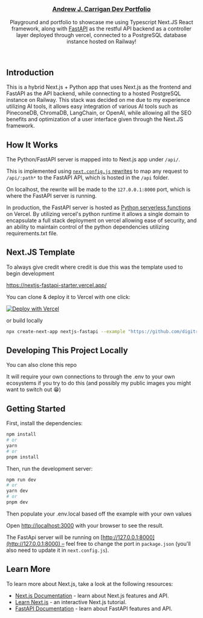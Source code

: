 <p align="center">
  <a href="https://carrigan.dev">
    <h3 align="center">Andrew J. Carrigan Dev Portfolio</h3>
  </a>
</p>

<p align="center">Playground and portfolio to showcase me using Typescript Next.JS React framework, along with <a href="https://fastapi.tiangolo.com/">FastAPI</a> as the restful API backend as a controller layer deployed through vercel, connected to a PostgreSQL database instance hosted on Railway!</p>

<br/>

## Introduction

This is a hybrid Next.js + Python app that uses Next.js as the frontend and FastAPI as the API backend, while connecting to a hosted PostgreSQL instance on Railway. This stack was decided on me due to my experience utilizing AI tools, it allows easy integration of various AI tools such as PineconeDB, ChromaDB, LangChain, or OpenAI, while allowing all the SEO benefits and optimization of a user interface given through the Next.JS framework.

## How It Works

The Python/FastAPI server is mapped into to Next.js app under `/api/`.

This is implemented using [`next.config.js` rewrites](https://github.com/digitros/nextjs-fastapi/blob/main/next.config.js) to map any request to `/api/:path*` to the FastAPI API, which is hosted in the `/api` folder.

On localhost, the rewrite will be made to the `127.0.0.1:8000` port, which is where the FastAPI server is running.

In production, the FastAPI server is hosted as [Python serverless functions](https://vercel.com/docs/concepts/functions/serverless-functions/runtimes/python) on Vercel. By utilizing vercel's python runtime it allows a single domain to encapsulate a full stack deployment on vercel allowing ease of security, and an ability to maintain control of the python dependencies utilizing requirements.txt file.

## Next.JS Template

To always give  credit where credit is due this was the template used to begin development

https://nextjs-fastapi-starter.vercel.app/

You can clone & deploy it to Vercel with one click:

[![Deploy with Vercel](https://vercel.com/button)](https://vercel.com/new/clone?repository-url=https%3A%2F%2Fgithub.com%2Fdigitros%2Fnextjs-fastapi%2Ftree%2Fmain)

or build locally

```bash
npx create-next-app nextjs-fastapi --example "https://github.com/digitros/nextjs-fastapi"
```

## Developing This Project Locally

You can also clone this repo

It will require your own connections to through the .env to your own ecosystems if you try to do this (and possibly my public images you might want to switch out 😁)


## Getting Started

First, install the dependencies:

```bash
npm install
# or
yarn
# or
pnpm install
```

Then, run the development server:

```bash
npm run dev
# or
yarn dev
# or
pnpm dev
```
Then populate your .env.local based off the example with your own values


Open [http://localhost:3000](http://localhost:3000) with your browser to see the result.

The FastApi server will be running on [http://127.0.0.1:8000](http://127.0.0.1:8000) – feel free to change the port in `package.json` (you'll also need to update it in `next.config.js`).


## Learn More

To learn more about Next.js, take a look at the following resources:

- [Next.js Documentation](https://nextjs.org/docs) - learn about Next.js features and API.
- [Learn Next.js](https://nextjs.org/learn) - an interactive Next.js tutorial.
- [FastAPI Documentation](https://fastapi.tiangolo.com/) - learn about FastAPI features and API.

